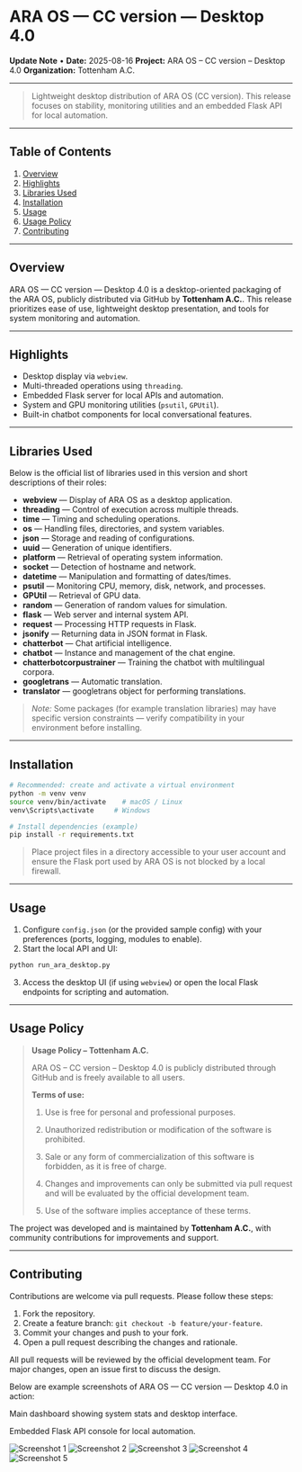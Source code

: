 # ARA OS — CC version — Desktop 4.0

**Update Note** • **Date:** 2025-08-16
**Project:** ARA OS – CC version – Desktop 4.0
**Organization:** Tottenham A.C.

---

> Lightweight desktop distribution of ARA OS (CC version). This release focuses on stability, monitoring utilities and an embedded Flask API for local automation.

---

## Table of Contents

1. [Overview](#overview)
2. [Highlights](#highlights)
3. [Libraries Used](#libraries-used)
4. [Installation](#installation)
5. [Usage](#usage)
6. [Usage Policy](#usage-policy)
7. [Contributing](#contributing)

---

## Overview

ARA OS — CC version — Desktop 4.0 is a desktop-oriented packaging of the ARA OS, publicly distributed via GitHub by **Tottenham A.C.**. This release prioritizes ease of use, lightweight desktop presentation, and tools for system monitoring and automation.

---

## Highlights

* Desktop display via `webview`.
* Multi-threaded operations using `threading`.
* Embedded Flask server for local APIs and automation.
* System and GPU monitoring utilities (`psutil`, `GPUtil`).
* Built-in chatbot components for local conversational features.

---

## Libraries Used

Below is the official list of libraries used in this version and short descriptions of their roles:

* **webview** — Display of ARA OS as a desktop application.
* **threading** — Control of execution across multiple threads.
* **time** — Timing and scheduling operations.
* **os** — Handling files, directories, and system variables.
* **json** — Storage and reading of configurations.
* **uuid** — Generation of unique identifiers.
* **platform** — Retrieval of operating system information.
* **socket** — Detection of hostname and network.
* **datetime** — Manipulation and formatting of dates/times.
* **psutil** — Monitoring CPU, memory, disk, network, and processes.
* **GPUtil** — Retrieval of GPU data.
* **random** — Generation of random values for simulation.
* **flask** — Web server and internal system API.
* **request** — Processing HTTP requests in Flask.
* **jsonify** — Returning data in JSON format in Flask.
* **chatterbot** — Chat artificial intelligence.
* **chatbot** — Instance and management of the chat engine.
* **chatterbotcorpustrainer** — Training the chatbot with multilingual corpora.
* **googletrans** — Automatic translation.
* **translator** — googletrans object for performing translations.

> *Note:* Some packages (for example translation libraries) may have specific version constraints — verify compatibility in your environment before installing.

---

## Installation

```bash
# Recommended: create and activate a virtual environment
python -m venv venv
source venv/bin/activate    # macOS / Linux
venv\Scripts\activate     # Windows

# Install dependencies (example)
pip install -r requirements.txt
```

> Place project files in a directory accessible to your user account and ensure the Flask port used by ARA OS is not blocked by a local firewall.

---

## Usage

1. Configure `config.json` (or the provided sample config) with your preferences (ports, logging, modules to enable).
2. Start the local API and UI:

```bash
python run_ara_desktop.py
```

3. Access the desktop UI (if using `webview`) or open the local Flask endpoints for scripting and automation.

---

## Usage Policy

> **Usage Policy – Tottenham A.C.**
>
> ARA OS – CC version – Desktop 4.0 is publicly distributed through GitHub and is freely available to all users.
>
> **Terms of use:**
>
> 1. Use is free for personal and professional purposes.
>
> 2. Unauthorized redistribution or modification of the software is prohibited.
>
> 3. Sale or any form of commercialization of this software is forbidden, as it is free of charge.
>
> 4. Changes and improvements can only be submitted via pull request and will be evaluated by the official development team.
>
> 5. Use of the software implies acceptance of these terms.

The project was developed and is maintained by **Tottenham A.C.**, with community contributions for improvements and support.

---

## Contributing

Contributions are welcome via pull requests. Please follow these steps:

1. Fork the repository.
2. Create a feature branch: `git checkout -b feature/your-feature`.
3. Commit your changes and push to your fork.
4. Open a pull request describing the changes and rationale.

All pull requests will be reviewed by the official development team. For major changes, open an issue first to discuss the design.


Below are example screenshots of ARA OS — CC version — Desktop 4.0 in action:


Main dashboard showing system stats and desktop interface.


Embedded Flask API console for local automation.

![Screenshot 1](image.png)
![Screenshot 2](image-1.png)
![Screenshot 3](image-7.png)
![Screenshot 4](image-8.png)
![Screenshot 5](image-10.png)
